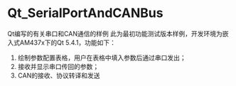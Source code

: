 # Qt_SerialPortAndCANBus
Qt编写的有关串口和CAN通信的样例
此为最初功能测试版本样例，开发环境为嵌入式AM437x下的Qt 5.4.1，功能如下：
1. 绘制参数配置表格，用户在表格中填入参数后通过串口发出；
2. 接收并显示串口传回的参数；
3. CAN的接收、协议转译和发送

